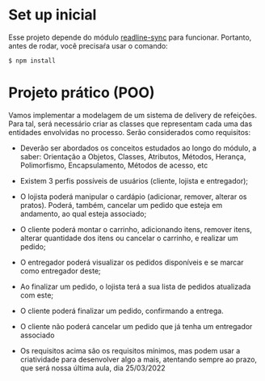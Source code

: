 # Set up inicial

Esse projeto depende do módulo [readline-sync](https://www.npmjs.com/package/readline-sync) para funcionar. Portanto, antes de rodar, você precisaŕa usar o comando:
```
$ npm install
```

# Projeto prático (POO)

Vamos implementar a modelagem de um sistema de delivery de refeições. Para tal, será necessário criar as classes que representam cada uma das entidades envolvidas no processo.
Serão considerados como requisitos:

- Deverão ser abordados os conceitos estudados ao longo do módulo, a saber: Orientação a Objetos, Classes, Atributos, Métodos, Herança, Polimorfismo, Encapsulamento, Métodos de acesso, etc

- Existem 3 perfis possíveis de usuários (cliente, lojista e entregador);

- O lojista poderá manipular o cardápio (adicionar, remover, alterar os pratos). Poderá, também, cancelar um pedido que esteja em andamento, ao qual esteja associado;

- O cliente poderá montar o carrinho, adicionando itens, remover itens, alterar quantidade dos itens ou cancelar o carrinho, e realizar um pedido;

- O entregador poderá visualizar os pedidos disponíveis e se marcar como entregador deste;

- Ao finalizar um pedido, o lojista terá a sua lista de pedidos atualizada com este;

- O cliente poderá finalizar um pedido, confirmando a entrega.

- O cliente não poderá cancelar um pedido que já tenha um entregador associado

- Os requisitos acima são os requisitos mínimos, mas podem usar a criatividade para desenvolver algo a mais, atentando sempre ao prazo, que será nossa última aula, dia 25/03/2022
